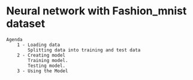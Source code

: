 # Neural network with Fashion_mnist dataset

    Agenda
        1 - Loading data
            Splitting data into training and test data
        2 - Creating model
            Training model.
            Testing model.
        3 - Using the Model
